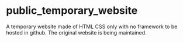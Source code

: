 # public_temporary_website
A temporary website made of HTML CSS only with no framework to be hosted in github. The original website is being maintained.
